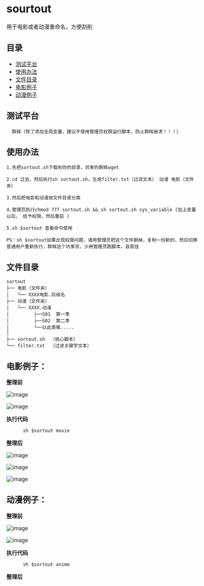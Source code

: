 # sourtout
用于电影或者动漫重命名，方便刮削

## 目录
* [测试平台](#测试平台)
* [使用办法](#使用办法)
* [文件目录](#文件目录)
* [电影例子](#电影例子)
* [动漫例子](#动漫例子)

## 测试平台

      群辉（除了添加全局变量，建议不使用管理员权限运行脚本，防止群辉崩溃！！！）

## 使用办法
```
1.先把sortout.sh下载到你的目录，坑爹的群辉wget

2.cd 过去，然后执行sh sortout.sh，生成filter.txt（过滤文本） 动漫 电影（文件夹）

3.然后把电影和动漫按文件目录分类

4.管理员执行chmod 777 sortout.sh && sh sortout.sh sys_variable (加上变量以后， 给予权限，然后重启 )

5.sh $sortout 查看命令使用

PS：sh $sortout如果出现权限问题，请用管理员把这个文件删掉，复制一份新的，然后切换普通用户重新执行，群辉这个坑爹货，少用管理员跑脚本，容易挂

```

## 文件目录
```
sortout
├── 电影（文件夹）
│   └── XXXX电影.后缀名
├── 动漫（文件夹）
│   └── XXXX.动漫
│         ├──S01  第一季
│         ├──S02  第二季
│         └──以此类推.....
│ 
├── sortout.sh  （核心脚本）
└── filter.txt  （过滤关键字文本）
```

## 电影例子：
**整理前**

![image](https://user-images.githubusercontent.com/38835844/112927366-736a8b80-9147-11eb-91e2-f83056cfe2b1.png)

![image](https://user-images.githubusercontent.com/38835844/112927415-867d5b80-9147-11eb-9e36-f39659003c88.png)


**执行代码**
```      
      sh $sortout movie
```
**整理后**

![image](https://user-images.githubusercontent.com/38835844/112928827-e117b700-9149-11eb-9d75-5535dec81edb.png)


![image](https://user-images.githubusercontent.com/38835844/112928790-d2c99b00-9149-11eb-807a-5d26d3db6384.png)

![image](https://user-images.githubusercontent.com/38835844/112929378-e32e4580-914a-11eb-8d33-3286958fe61f.png)


## 动漫例子：
**整理前**

![image](https://user-images.githubusercontent.com/38835844/112929470-0fe25d00-914b-11eb-87b8-a6878e28222a.png)

![image](https://user-images.githubusercontent.com/38835844/112929521-2f798580-914b-11eb-8804-9e6c33ae995d.png)



**执行代码**
```      
      sh $sortout anime
```
**整理后**





